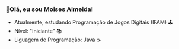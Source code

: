 ### 📍Olá, eu sou Moises Almeida!

- Atualmente, estudando Programação de Jogos Digitais (IFAM) 🕹
- Nível: "Iniciante" 📚
- Liguagem de Programação: Java ☕
